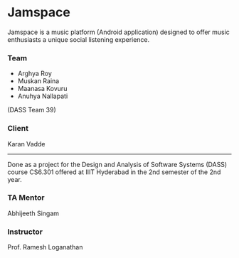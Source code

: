 # Jamspace

Jamspace is a music platform (Android application) designed to offer music enthusiasts a unique social listening experience.

### Team
- Arghya Roy
- Muskan Raina
- Maanasa Kovuru
- Anuhya Nallapati

(DASS Team 39)

### Client
Karan Vadde

---
Done as a project for the Design and Analysis of Software Systems (DASS) course CS6.301 offered at IIIT Hyderabad in the 2nd semester of the 2nd year.

### TA Mentor
Abhijeeth Singam

### Instructor
Prof. Ramesh Loganathan